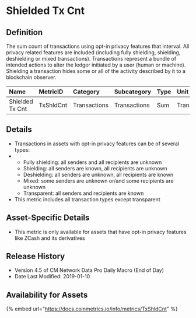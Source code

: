 # Shielded Tx Cnt

## Definition

The sum count of transactions using opt-in privacy features that interval. All privacy related features are included \(including fully shielding, shielding, deshielding or mixed transactions\). Transactions represent a bundle of intended actions to alter the ledger initiated by a user \(human or machine\). Shielding a transaction hides some or all of the activity described by it to a blockchain observer.

| Name | MetricID | Category | Subcategory | Type | Unit | Interval |
| :--- | :--- | :--- | :--- | :--- | :--- | :--- |
| Shielded Tx Cnt | TxShldCnt | Transactions | Transactions | Sum | Transactions | 1 day |

## Details

* Transactions in assets with opt-in privacy features can be of several types:
* * Fully shielding: all senders and all recipients are unknown
  * Shielding: all senders are known, all recipients are unknown
  * Deshielding: all senders are unknown, all recipients are known
  * Mixed: some senders are unknown or/and some recipients are unknown
  * Transparent: all senders and recipients are known
* This metric includes all transaction types except transparent

## Asset-Specific Details

* This metric is only available for assets that have opt-in privacy features like ZCash and its derivatives

## Release History

* Version 4.5 of CM Network Data Pro Daily Macro \(End of Day\)
* Date Last Modified: 2019-01-10

## Availability for Assets

{% embed url="https://docs.coinmetrics.io/info/metrics/TxShldCnt" %}

